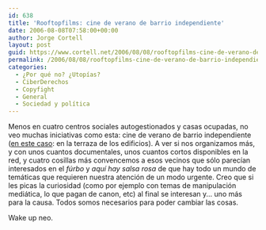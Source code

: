 ```yaml
---
id: 638
title: 'Rooftopfilms: cine de verano de barrio independiente'
date: 2006-08-08T07:58:00+00:00
author: Jorge Cortell
layout: post
guid: https://www.cortell.net/2006/08/08/rooftopfilms-cine-de-verano-de-barrio-independiente/
permalink: /2006/08/08/rooftopfilms-cine-de-verano-de-barrio-independiente/
categories:
  - ¿Por qué no? ¿Utopías?
  - CiberDerechos
  - Copyfight
  - General
  - Sociedad y polí­tica
---
```

Menos en cuatro centros sociales autogestionados y casas ocupadas, no veo muchas iniciativas como esta: cine de verano de barrio independiente (<a title="Rooftopfilms" target="_blank" href="https://www.rooftopfilms.com/">en este caso</a>: en la terraza de los edificios). A ver si nos organizamos más, y con unos cuantos documentales, unos cuantos cortos disponibles en la red, y cuatro cosillas más convencemos a esos vecinos que sólo parecí­an interesados en el _fúrbo_ y _aquí­ hay salsa rosa_ de que hay todo un mundo de temáticas que requieren nuestra atención de un modo urgente. Creo que si les picas la curiosidad (como por ejemplo con temas de manipulación mediática, lo que pagan de canon, etc) al final se interesan y... uno más para la causa. Todos somos necesarios para poder cambiar las cosas.
  
Wake up neo.